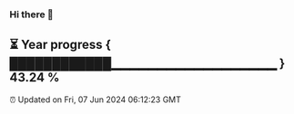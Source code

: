 ### Hi there 👋
⏳ Year progress { ████████████▁▁▁▁▁▁▁▁▁▁▁▁▁▁▁▁▁▁ } 43.24 %
---
⏰ Updated on Fri, 07 Jun 2024 06:12:23 GMT

